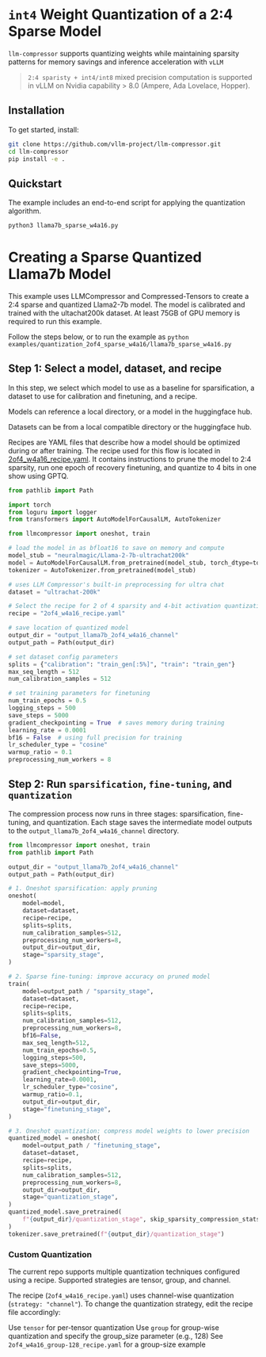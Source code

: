# `int4` Weight Quantization of a 2:4 Sparse Model

`llm-compressor` supports quantizing weights while maintaining sparsity patterns for memory savings and inference acceleration with `vLLM`

> `2:4 sparisty + int4/int8` mixed precision computation is supported in vLLM on Nvidia capability > 8.0 (Ampere, Ada Lovelace, Hopper).

## Installation

To get started, install:

```bash
git clone https://github.com/vllm-project/llm-compressor.git
cd llm-compressor
pip install -e .
```

## Quickstart

The example includes an end-to-end script for applying the quantization algorithm.

```bash
python3 llama7b_sparse_w4a16.py
```


# Creating a Sparse Quantized Llama7b Model

This example uses LLMCompressor and Compressed-Tensors to create a 2:4 sparse and quantized Llama2-7b model.
The model is calibrated and trained with the ultachat200k dataset.
At least 75GB of GPU memory is required to run this example.

Follow the steps below, or to run the example as `python examples/quantization_2of4_sparse_w4a16/llama7b_sparse_w4a16.py`

## Step 1: Select a model, dataset, and recipe
In this step, we select which model to use as a baseline for sparsification, a dataset to
use for calibration and finetuning, and a recipe.

Models can reference a local directory, or a model in the huggingface hub.

Datasets can be from a local compatible directory or the huggingface hub.

Recipes are YAML files that describe how a model should be optimized during or after training.
The recipe used for this flow is located in [2of4_w4a16_recipe.yaml](./2of4_w4a16_recipe.yaml).
It contains instructions to prune the model to 2:4 sparsity, run one epoch of recovery finetuning,
and quantize to 4 bits in one show using GPTQ.

```python
from pathlib import Path

import torch
from loguru import logger
from transformers import AutoModelForCausalLM, AutoTokenizer

from llmcompressor import oneshot, train

# load the model in as bfloat16 to save on memory and compute
model_stub = "neuralmagic/Llama-2-7b-ultrachat200k"
model = AutoModelForCausalLM.from_pretrained(model_stub, torch_dtype=torch.bfloat16)
tokenizer = AutoTokenizer.from_pretrained(model_stub)

# uses LLM Compressor's built-in preprocessing for ultra chat
dataset = "ultrachat-200k"

# Select the recipe for 2 of 4 sparsity and 4-bit activation quantization
recipe = "2of4_w4a16_recipe.yaml"

# save location of quantized model
output_dir = "output_llama7b_2of4_w4a16_channel"
output_path = Path(output_dir)

# set dataset config parameters
splits = {"calibration": "train_gen[:5%]", "train": "train_gen"}
max_seq_length = 512
num_calibration_samples = 512

# set training parameters for finetuning
num_train_epochs = 0.5
logging_steps = 500
save_steps = 5000
gradient_checkpointing = True  # saves memory during training
learning_rate = 0.0001
bf16 = False  # using full precision for training
lr_scheduler_type = "cosine"
warmup_ratio = 0.1
preprocessing_num_workers = 8
```

## Step 2: Run `sparsification`, `fine-tuning`, and `quantization`
The compression process now runs in three stages: sparsification, fine-tuning, and quantization.
Each stage saves the intermediate model outputs to the `output_llama7b_2of4_w4a16_channel` directory.

```python
from llmcompressor import oneshot, train
from pathlib import Path

output_dir = "output_llama7b_2of4_w4a16_channel"
output_path = Path(output_dir)

# 1. Oneshot sparsification: apply pruning
oneshot(
    model=model,
    dataset=dataset,
    recipe=recipe,
    splits=splits,
    num_calibration_samples=512,
    preprocessing_num_workers=8,
    output_dir=output_dir,
    stage="sparsity_stage",
)

# 2. Sparse fine-tuning: improve accuracy on pruned model
train(
    model=output_path / "sparsity_stage",
    dataset=dataset,
    recipe=recipe,
    splits=splits,
    num_calibration_samples=512,
    preprocessing_num_workers=8,
    bf16=False,
    max_seq_length=512,
    num_train_epochs=0.5,
    logging_steps=500,
    save_steps=5000,
    gradient_checkpointing=True,
    learning_rate=0.0001,
    lr_scheduler_type="cosine",
    warmup_ratio=0.1,
    output_dir=output_dir,
    stage="finetuning_stage",
)

# 3. Oneshot quantization: compress model weights to lower precision
quantized_model = oneshot(
    model=output_path / "finetuning_stage",
    dataset=dataset,
    recipe=recipe,
    splits=splits,
    num_calibration_samples=512,
    preprocessing_num_workers=8,
    output_dir=output_dir,
    stage="quantization_stage",
)
quantized_model.save_pretrained(
    f"{output_dir}/quantization_stage", skip_sparsity_compression_stats=False
)
tokenizer.save_pretrained(f"{output_dir}/quantization_stage")

```

### Custom Quantization
The current repo supports multiple quantization techniques configured using a recipe. Supported strategies are tensor, group, and channel.

The recipe (`2of4_w4a16_recipe.yaml`) uses channel-wise quantization (`strategy: "channel"`).
To change the quantization strategy, edit the recipe file accordingly:

Use `tensor` for per-tensor quantization
Use `group` for group-wise quantization and specify the group_size parameter (e.g., 128)
See `2of4_w4a16_group-128_recipe.yaml` for a group-size example
